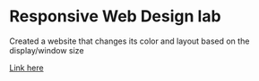 # Responsive Web Design lab

Created a website that changes its color and layout based on the display/window size 
<p><a href=https://codepen.io/patyrey/pen/RwjGROV>Link here</a></P>
